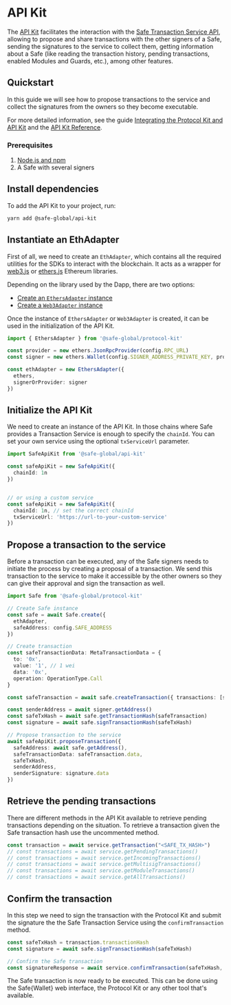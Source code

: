 # API Kit

The [API Kit](https://github.com/safe-global/safe-core-sdk/tree/main/packages/api-kit) facilitates the interaction with the [Safe Transaction Service API](https://github.com/safe-global/safe-transaction-service), allowing to propose and share transactions with the other signers of a Safe, sending the signatures to the service to collect them, getting information about a Safe (like reading the transaction history, pending transactions, enabled Modules and Guards, etc.), among other features.

## Quickstart

In this guide we will see how to propose transactions to the service and collect the signatures from the owners so they become executable.

For more detailed information, see the guide [Integrating the Protocol Kit and API Kit](https://github.com/safe-global/safe-core-sdk/blob/main/guides/integrating-the-safe-core-sdk.md) and the [API Kit Reference](../../reference/safe-core-sdk//api-kit/).

### Prerequisites

1. [Node.js and npm](https://docs.npmjs.com/downloading-and-installing-node-js-and-npm)
2. A Safe with several signers


## Install dependencies

To add the API Kit to your project, run:

```bash
yarn add @safe-global/api-kit
```

## Instantiate an EthAdapter

First of all, we need to create an `EthAdapter`, which contains all the required utilities for the SDKs to interact with the blockchain. It acts as a wrapper for [web3.js](https://web3js.readthedocs.io/) or [ethers.js](https://docs.ethers.org/v6/) Ethereum libraries.

Depending on the library used by the Dapp, there are two options:

- [Create an `EthersAdapter` instance](https://github.com/safe-global/safe-core-sdk/tree/main/packages/protocol-kit/src/adapters/ethers)
- [Create a `Web3Adapter` instance](https://github.com/safe-global/safe-core-sdk/tree/main/packages/protocol-kit/src/adapters/web3)

Once the instance of `EthersAdapter` or `Web3Adapter` is created, it can be used in the initialization of the API Kit.

```typescript
import { EthersAdapter } from '@safe-global/protocol-kit'

const provider = new ethers.JsonRpcProvider(config.RPC_URL)
const signer = new ethers.Wallet(config.SIGNER_ADDRESS_PRIVATE_KEY, provider)

const ethAdapter = new EthersAdapter({
  ethers,
  signerOrProvider: signer
})
```

## Initialize the API Kit

We need to create an instance of the API Kit. In those chains where Safe provides a Transaction Service is enough to specify the `chainId`. You can set your own service using the optional `txServiceUrl` parameter.

```typescript
import SafeApiKit from '@safe-global/api-kit'

const safeApiKit = new SafeApiKit({
  chainId: 1n
})


// or using a custom service
const safeApiKit = new SafeApiKit({
  chainId: 1n, // set the correct chainId
  txServiceUrl: 'https://url-to-your-custom-service'
})
```

## Propose a transaction to the service

Before a transaction can be executed, any of the Safe signers needs to initiate the process by creating a proposal of a transaction. We send this transaction to the service to make it accessible by the other owners so they can give their approval and sign the transaction as well.

```typescript
import Safe from '@safe-global/protocol-kit'

// Create Safe instance
const safe = await Safe.create({
  ethAdapter,
  safeAddress: config.SAFE_ADDRESS
})

// Create transaction
const safeTransactionData: MetaTransactionData = {
  to: '0x',
  value: '1', // 1 wei
  data: '0x',
  operation: OperationType.Call
}

const safeTransaction = await safe.createTransaction({ transactions: [safeTransactionData] })

const senderAddress = await signer.getAddress()
const safeTxHash = await safe.getTransactionHash(safeTransaction)
const signature = await safe.signTransactionHash(safeTxHash)

// Propose transaction to the service
await safeApiKit.proposeTransaction({
  safeAddress: await safe.getAddress(),
  safeTransactionData: safeTransaction.data,
  safeTxHash,
  senderAddress,
  senderSignature: signature.data
})
```

## Retrieve the pending transactions

There are different methods in the API Kit available to retrieve pending transactions depending on the situation. To retrieve a transaction given the Safe transaction hash use the uncommented method.

```typescript
const transaction = await service.getTransaction("<SAFE_TX_HASH>")
// const transactions = await service.getPendingTransactions()
// const transactions = await service.getIncomingTransactions()
// const transactions = await service.getMultisigTransactions()
// const transactions = await service.getModuleTransactions()
// const transactions = await service.getAllTransactions()
```

## Confirm the transaction

In this step we need to sign the transaction with the Protocol Kit and submit the signature the the Safe Transaction Service using the `confirmTransaction` method.

```typescript
const safeTxHash = transaction.transactionHash
const signature = await safe.signTransactionHash(safeTxHash)

// Confirm the Safe transaction
const signatureResponse = await service.confirmTransaction(safeTxHash, signature.data)
```

The Safe transaction is now ready to be executed. This can be done using the Safe{Wallet} web interface, the Protocol Kit or any other tool that's available.
